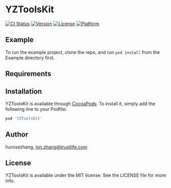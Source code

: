 # YZToolsKit

[![CI Status](https://img.shields.io/travis/hurosezhang/YZToolsKit.svg?style=flat)](https://travis-ci.org/hurosezhang/YZToolsKit)
[![Version](https://img.shields.io/cocoapods/v/YZToolsKit.svg?style=flat)](https://cocoapods.org/pods/YZToolsKit)
[![License](https://img.shields.io/cocoapods/l/YZToolsKit.svg?style=flat)](https://cocoapods.org/pods/YZToolsKit)
[![Platform](https://img.shields.io/cocoapods/p/YZToolsKit.svg?style=flat)](https://cocoapods.org/pods/YZToolsKit)

## Example

To run the example project, clone the repo, and run `pod install` from the Example directory first.

## Requirements

## Installation

YZToolsKit is available through [CocoaPods](https://cocoapods.org). To install
it, simply add the following line to your Podfile:

```ruby
pod 'YZToolsKit'
```

## Author

hurosezhang, jon.zhang@trustlife.com

## License

YZToolsKit is available under the MIT license. See the LICENSE file for more info.
